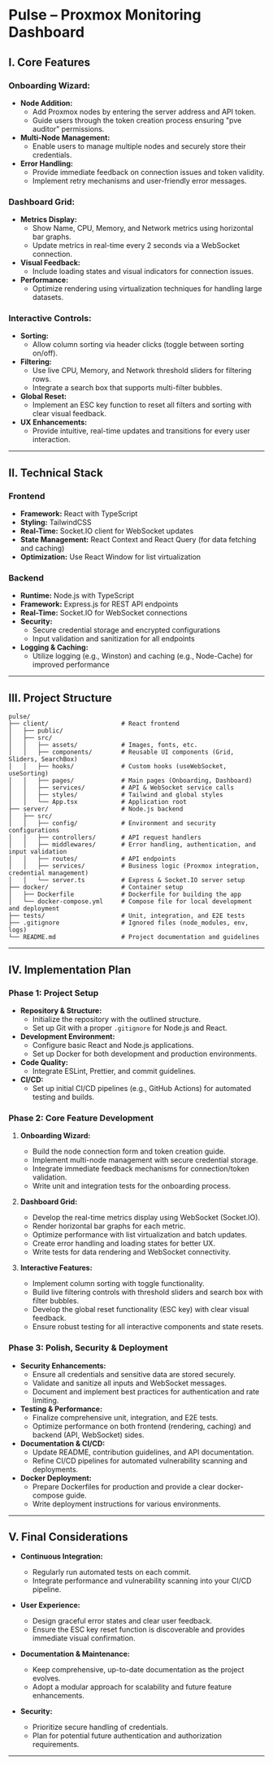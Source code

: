 # Pulse – Proxmox Monitoring Dashboard

## I. Core Features

### Onboarding Wizard:
- **Node Addition:**  
  - Add Proxmox nodes by entering the server address and API token.
  - Guide users through the token creation process ensuring "pve auditor" permissions.
- **Multi-Node Management:**  
  - Enable users to manage multiple nodes and securely store their credentials.
- **Error Handling:**  
  - Provide immediate feedback on connection issues and token validity.
  - Implement retry mechanisms and user-friendly error messages.

### Dashboard Grid:
- **Metrics Display:**  
  - Show Name, CPU, Memory, and Network metrics using horizontal bar graphs.
  - Update metrics in real-time every 2 seconds via a WebSocket connection.
- **Visual Feedback:**  
  - Include loading states and visual indicators for connection issues.
- **Performance:**  
  - Optimize rendering using virtualization techniques for handling large datasets.

### Interactive Controls:
- **Sorting:**  
  - Allow column sorting via header clicks (toggle between sorting on/off).
- **Filtering:**  
  - Use live CPU, Memory, and Network threshold sliders for filtering rows.
  - Integrate a search box that supports multi-filter bubbles.
- **Global Reset:**  
  - Implement an ESC key function to reset all filters and sorting with clear visual feedback.
- **UX Enhancements:**  
  - Provide intuitive, real-time updates and transitions for every user interaction.

---

## II. Technical Stack

### Frontend
- **Framework:** React with TypeScript  
- **Styling:** TailwindCSS  
- **Real-Time:** Socket.IO client for WebSocket updates  
- **State Management:** React Context and React Query (for data fetching and caching)  
- **Optimization:** Use React Window for list virtualization

### Backend
- **Runtime:** Node.js with TypeScript  
- **Framework:** Express.js for REST API endpoints  
- **Real-Time:** Socket.IO for WebSocket connections  
- **Security:**  
  - Secure credential storage and encrypted configurations
  - Input validation and sanitization for all endpoints
- **Logging & Caching:**  
  - Utilize logging (e.g., Winston) and caching (e.g., Node-Cache) for improved performance

---

## III. Project Structure

```plaintext
pulse/
├── client/                    # React frontend
│   ├── public/
│   ├── src/
│   │   ├── assets/            # Images, fonts, etc.
│   │   ├── components/        # Reusable UI components (Grid, Sliders, SearchBox)
│   │   ├── hooks/             # Custom hooks (useWebSocket, useSorting)
│   │   ├── pages/             # Main pages (Onboarding, Dashboard)
│   │   ├── services/          # API & WebSocket service calls
│   │   ├── styles/            # Tailwind and global styles
│   │   └── App.tsx            # Application root
├── server/                    # Node.js backend
│   ├── src/
│   │   ├── config/            # Environment and security configurations
│   │   ├── controllers/       # API request handlers
│   │   ├── middlewares/       # Error handling, authentication, and input validation
│   │   ├── routes/            # API endpoints
│   │   ├── services/          # Business logic (Proxmox integration, credential management)
│   │   └── server.ts          # Express & Socket.IO server setup
├── docker/                    # Container setup
│   ├── Dockerfile             # Dockerfile for building the app
│   └── docker-compose.yml     # Compose file for local development and deployment
├── tests/                     # Unit, integration, and E2E tests
├── .gitignore                 # Ignored files (node_modules, env, logs)
└── README.md                  # Project documentation and guidelines
```

---

## IV. Implementation Plan

### Phase 1: Project Setup
- **Repository & Structure:**  
  - Initialize the repository with the outlined structure.
  - Set up Git with a proper `.gitignore` for Node.js and React.
- **Development Environment:**  
  - Configure basic React and Node.js applications.
  - Set up Docker for both development and production environments.
- **Code Quality:**  
  - Integrate ESLint, Prettier, and commit guidelines.
- **CI/CD:**  
  - Set up initial CI/CD pipelines (e.g., GitHub Actions) for automated testing and builds.

### Phase 2: Core Feature Development

1. **Onboarding Wizard:**
   - Build the node connection form and token creation guide.
   - Implement multi-node management with secure credential storage.
   - Integrate immediate feedback mechanisms for connection/token validation.
   - Write unit and integration tests for the onboarding process.

2. **Dashboard Grid:**
   - Develop the real-time metrics display using WebSocket (Socket.IO).
   - Render horizontal bar graphs for each metric.
   - Optimize performance with list virtualization and batch updates.
   - Create error handling and loading states for better UX.
   - Write tests for data rendering and WebSocket connectivity.

3. **Interactive Features:**
   - Implement column sorting with toggle functionality.
   - Build live filtering controls with threshold sliders and search box with filter bubbles.
   - Develop the global reset functionality (ESC key) with clear visual feedback.
   - Ensure robust testing for all interactive components and state resets.

### Phase 3: Polish, Security & Deployment

- **Security Enhancements:**
  - Ensure all credentials and sensitive data are stored securely.
  - Validate and sanitize all inputs and WebSocket messages.
  - Document and implement best practices for authentication and rate limiting.
- **Testing & Performance:**
  - Finalize comprehensive unit, integration, and E2E tests.
  - Optimize performance on both frontend (rendering, caching) and backend (API, WebSocket) sides.
- **Documentation & CI/CD:**
  - Update README, contribution guidelines, and API documentation.
  - Refine CI/CD pipelines for automated vulnerability scanning and deployments.
- **Docker Deployment:**
  - Prepare Dockerfiles for production and provide a clear docker-compose guide.
  - Write deployment instructions for various environments.

---

## V. Final Considerations

- **Continuous Integration:**  
  - Regularly run automated tests on each commit.
  - Integrate performance and vulnerability scanning into your CI/CD pipeline.

- **User Experience:**  
  - Design graceful error states and clear user feedback.
  - Ensure the ESC key reset function is discoverable and provides immediate visual confirmation.

- **Documentation & Maintenance:**  
  - Keep comprehensive, up-to-date documentation as the project evolves.
  - Adopt a modular approach for scalability and future feature enhancements.

- **Security:**  
  - Prioritize secure handling of credentials.
  - Plan for potential future authentication and authorization requirements.

---
